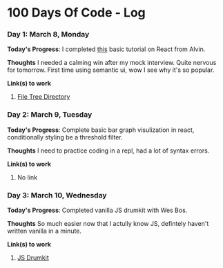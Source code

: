 # 100 Days Of Code - Log


### Day 1: March 8, Monday

**Today's Progress**: I completed [this](https://www.youtube.com/watch?v=fQ1OA9Wyf2U&list=WL&index=83) basic tutorial on React from Alvin.

**Thoughts** I needed a calming win after my mock interview. Quite nervous for tomorrow. First time using semantic ui, wow I see why it's so popular. 

**Link(s) to work**
1. [File Tree Directory](https://github.com/julia-richards/file-tree-explorer)



### Day 2: March 9, Tuesday

**Today's Progress**: Complete basic bar graph visulization in react, conditionally styling be a threshold filter.

**Thoughts** I need to practice coding in a repl, had a lot of syntax errors.

**Link(s) to work**
1. No link

### Day 3: March 10, Wednesday

**Today's Progress**: Completed vanilla JS drumkit with Wes Bos.

**Thoughts** So much easier now that I actully know JS, defintely haven't written vanilla in a minute.

**Link(s) to work**
1. [JS Drumkit](https://github.com/julia-richards/JavaScript30/tree/master/01%20-%20JavaScript%20Drum%20Kit)

